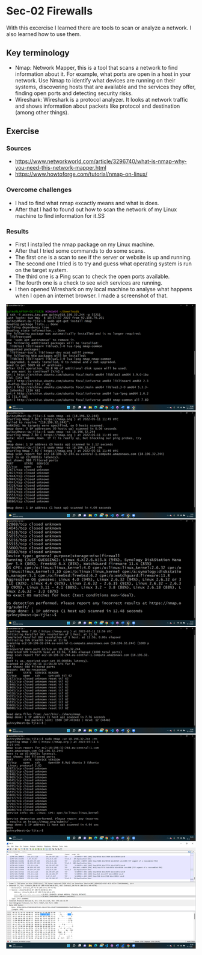 # Sec-02 Firewalls
With this excercise I learned there are tools to scan or analyze a network. I also learned how to use them.

## Key terminology
- Nmap: Network Mapper, this is a tool that scans a network to find information about it. For example, what ports are open in a host in your network. Use Nmap to identify what devices are running on their systems, discovering hosts that are available and the services they offer, finding open ports and detecting security risks.
- Wireshark: Wireshark is a protocol analyzer. It looks at network traffic and shows information about packets like protocol and destination (among other things).  

## Exercise
### Sources
- https://www.networkworld.com/article/3296740/what-is-nmap-why-you-need-this-network-mapper.html 
- https://www.howtoforge.com/tutorial/nmap-on-linux/ 

### Overcome challenges
- I had to find what nmap excactly means and what is does.
- After that I had to found out how to scan the network of my Linux machine to find information for it.SS 

### Results
- First I installed the nmap package on my Linux machine.
- After that I tried some commands to do some scans.
- The first one is a scan to see if the server or website is up and running.
- The second one I tried is to try and guess what operating system is run on the target system.
- The third one is a Ping scan to check the open ports available. 
- The fourth one is a check to see wich services are running. 
- I then opened Wireshark on my local machine to analyse what happens when I open an internet browser. I made a screenshot of that.

![SEC-01](../00_includes/SEC01-1.png)
![SEC-01](../00_includes/SEC01-2.png)
![SEC-01](../00_includes/SEC01-3.png)
![SEC-01](../00_includes/SEC01-4.png)
![SEC-01](../00_includes/SEC01-5.png)
![SEC-01](../00_includes/SEC01-6.png)



 